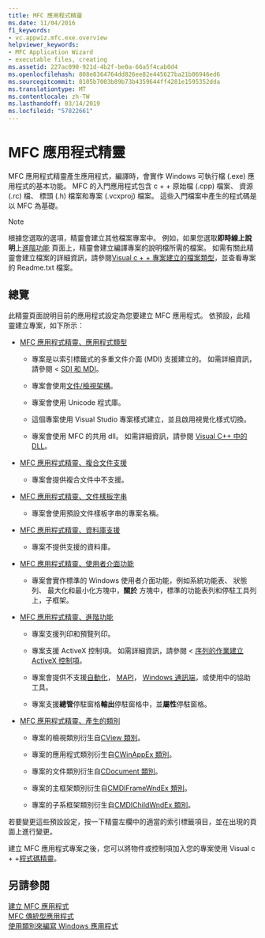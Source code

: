 ```yaml
---
title: MFC 應用程式精靈
ms.date: 11/04/2016
f1_keywords:
- vc.appwiz.mfc.exe.overview
helpviewer_keywords:
- MFC Application Wizard
- executable files, creating
ms.assetid: 227ac090-921d-4b2f-be0a-66a5f4cab0d4
ms.openlocfilehash: 808e8364764dd826ee82e445627ba21b06946ed6
ms.sourcegitcommit: 8105b7003b89b73b4359644ff4281e1595352dda
ms.translationtype: MT
ms.contentlocale: zh-TW
ms.lasthandoff: 03/14/2019
ms.locfileid: "57822661"
---
```

# <a name="mfc-application-wizard"></a>MFC 應用程式精靈

MFC 應用程式精靈產生應用程式，編譯時，會實作 Windows 可執行檔 (.exe) 應用程式的基本功能。 MFC 的入門應用程式包含 c + + 原始檔 (.cpp) 檔案、 資源 (.rc) 檔、 標頭 (.h) 檔案和專案 (.vcxproj) 檔案。 這些入門檔案中產生的程式碼是以 MFC 為基礎。

> [!NOTE]
>  根據您選取的選項，精靈會建立其他檔案專案中。 例如，如果您選取**即時線上說明**上[進階功能](../../mfc/reference/advanced-features-mfc-application-wizard.md) 頁面上，精靈會建立編譯專案的說明檔所需的檔案。 如需有關此精靈會建立檔案的詳細資訊，請參閱[Visual c + + 專案建立的檔案類型](../../build/reference/file-types-created-for-visual-cpp-projects.md)，並查看專案的 Readme.txt 檔案。

## <a name="overview"></a>總覽

此精靈頁面說明目前的應用程式設定為您要建立 MFC 應用程式。 依預設，此精靈建立專案，如下所示：

- [MFC 應用程式精靈、應用程式類型](../../mfc/reference/application-type-mfc-application-wizard.md)

   - 專案是以索引標籤式的多重文件介面 (MDI) 支援建立的。 如需詳細資訊，請參閱 < [SDI 和 MDI](../../mfc/sdi-and-mdi.md)。

   - 專案會使用[文件/檢視架構](../../mfc/document-view-architecture.md)。

   - 專案會使用 Unicode 程式庫。

   - 這個專案使用 Visual Studio 專案樣式建立，並且啟用視覺化樣式切換。

   - 專案會使用 MFC 的共用 dll。 如需詳細資訊，請參閱 [Visual C++ 中的 DLL](../../build/dlls-in-visual-cpp.md)。

- [MFC 應用程式精靈、複合文件支援](../../mfc/reference/compound-document-support-mfc-application-wizard.md)

   - 專案會提供複合文件中不支援。

- [MFC 應用程式精靈、文件樣板字串](../../mfc/reference/document-template-strings-mfc-application-wizard.md)

   - 專案會使用預設文件樣板字串的專案名稱。

- [MFC 應用程式精靈、資料庫支援](../../mfc/reference/database-support-mfc-application-wizard.md)

   - 專案不提供支援的資料庫。

- [MFC 應用程式精靈、使用者介面功能](../../mfc/reference/user-interface-features-mfc-application-wizard.md)

   - 專案會實作標準的 Windows 使用者介面功能，例如系統功能表、 狀態列、 最大化和最小化方塊中，**關於** 方塊中，標準的功能表列和停駐工具列上，子框架。

- [MFC 應用程式精靈、進階功能](../../mfc/reference/advanced-features-mfc-application-wizard.md)

   - 專案支援列印和預覽列印。

   - 專案支援 ActiveX 控制項。 如需詳細資訊，請參閱 <<c0> [ 序列的作業建立 ActiveX 控制項](../../mfc/sequence-of-operations-for-creating-activex-controls.md)。

   - 專案會提供不支援[自動化](../../mfc/automation.md)， [MAPI](../../mfc/mapi-support-in-mfc.md)， [Windows 通訊端](../../mfc/windows-sockets-in-mfc.md)，或使用中的協助工具。

   - 專案支援**總管**停駐窗格**輸出**停駐窗格中，並**屬性**停駐窗格。

- [MFC 應用程式精靈、產生的類別](../../mfc/reference/generated-classes-mfc-application-wizard.md)

   - 專案的檢視類別衍生自[CView 類別](../../mfc/reference/cview-class.md)。

   - 專案的應用程式類別衍生自[CWinAppEx 類別](../../mfc/reference/cwinappex-class.md)。

   - 專案的文件類別衍生自[CDocument 類別](../../mfc/reference/cdocument-class.md)。

   - 專案的主框架類別衍生自[CMDIFrameWndEx 類別](../../mfc/reference/cmdiframewndex-class.md)。

   - 專案的子系框架類別衍生自[CMDIChildWndEx 類別](../../mfc/reference/cmdichildwndex-class.md)。

若要變更這些預設設定，按一下精靈左欄中的適當的索引標籤項目，並在出現的頁面上進行變更。

建立 MFC 應用程式專案之後，您可以將物件或控制項加入您的專案使用 Visual c + +[程式碼精靈](../../ide/adding-functionality-with-code-wizards-cpp.md)。

## <a name="see-also"></a>另請參閱

[建立 MFC 應用程式](../../mfc/reference/creating-an-mfc-application.md)<br/>
[MFC 傳統型應用程式](../../mfc/mfc-desktop-applications.md)<br/>
[使用類別來編寫 Windows 應用程式](../../mfc/using-the-classes-to-write-applications-for-windows.md)
